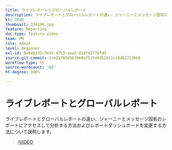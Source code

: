 ```yaml
---
title: ライブレポートとグローバルレポート
description: ライブレポートとグローバルレポートの違い、ジャーニーとメッセージ固有のレポートにアクセスして分析する方法およびレポートダッシュボードを変更する方法について説明します。
kt: 7690
thumbnail: 334108.jpg
feature: Reporting
doc-type: feature video
team: PM
role: Admin
level: Beginner
exl-id: 9e94b335-7e5d-4753-aead-d18f42776fdd
source-git-commit: 1ce21795d583969e753744d52bc1cc8d822130bb
workflow-type: ht
source-wordcount: '62'
ht-degree: 100%

---
```


# ライブレポートとグローバルレポート

ライブレポートとグローバルレポートの違い、ジャーニーとメッセージ固有のレポートにアクセスして分析する方法およびレポートダッシュボードを変更する方法について説明します。  

>[!VIDEO](https://video.tv.adobe.com/v/334108?quality=12)
